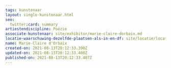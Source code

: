 ```yaml
---
tags: kunstenaar
layout: single-kunstenaar.html
seo:
  twitter:card: summary
artiestendiscipline: Poëzie
associate-kunstenaar: site/exhibitor/marie-claire-dorbaix.md
locatie-waarschuwing-dezelfde-plaatsen-als-in-en-df: site/locatie/locatie-of-ingrid-fogelbaum-en-michel-vertongen.md
name: Marie-Claire d'Orbaix
created-on: 2021-08-13T20:12:33.390Z
updated-on: 2021-08-13T20:12:33.400Z
published-on: 2021-08-13T20:12:33.407Z
---
```

